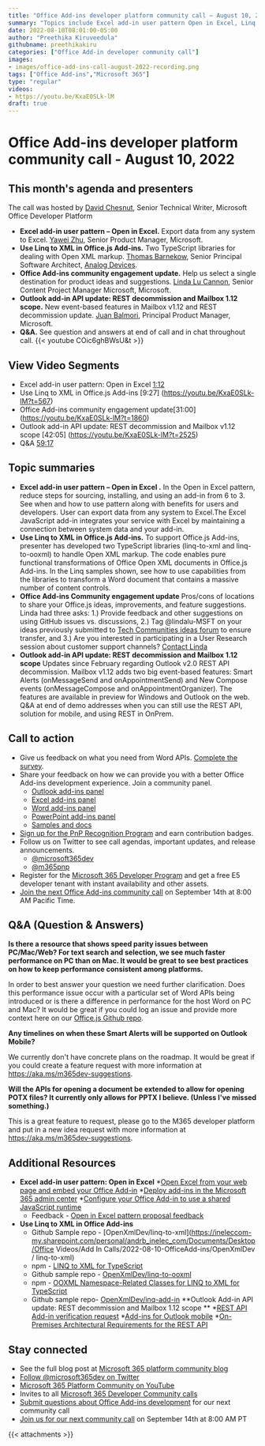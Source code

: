 ```yaml
---
title: "Office Add-ins developer platform community call – August 10, 2022"
summary: "Topics include Excel add-in user pattern Open in Excel, Linq to XML in Office.js, Office Add-ins developer platform community update, Outlook add-in API update, REST decommission, Mailbox 1.12 scope definition."
date: 2022-08-10T08:01:00-05:00
author: "Preethika Kiruveedula"
githubname: preethikakiru
categories: ["Office Add-in developer community call"]
images:
- images/office-add-ins-call-august-2022-recording.png
tags: ["Office Add-ins","Microsoft 365"]
type: "regular"
videos:
- https://youtu.be/KxaE0SLk-lM 
draft: true
---
```


# Office Add-ins developer platform community call - August 10, 2022
## This month's agenda and presenters

The call was hosted by [David Chesnut](http://twitter.com/davidchesnut), Senior Technical Writer, Microsoft Office Developer Platform
* **Excel add-in user pattern – Open in Excel.** Export data from any system to Excel. [Yawei Zhu](https://www.linkedin.com/in/yaweizhu-henson/), Senior Product Manager, Microsoft. 
* **Use Linq to XML in Office.js Add-ins.** Two TypeScript libraries for dealing with Open XML markup. [Thomas Barnekow](https://www.linkedin.com/in/thomas-barnekow-2580b11), Senior Principal Software Architect, [Analog Devices](https://www.analog.com/en/index.html).
* **Office Add-ins community engagement update.** Help us select a single destination for product ideas and suggestions. [Linda Lu Cannon](https://www.linkedin.com/in/lindalu-msft/), Senior Content Project Manager Microsoft, Microsoft.
* **Outlook add-in API update: REST decommission and Mailbox 1.12 scope.** New event-based features in Mailbox v1.12 and REST decommission update. [Juan Balmori](http://twitter.com/juaneloBalmori), Principal Product Manager, Microsoft.
* **Q&A.** See question and answers at end of call and in chat throughout call.
{{< youtube COic6ghBWsU&t >}}
## View Video Segments

* Excel add-in user pattern: Open in Excel [1:12](https://youtu.be/KxaE0SLk-lM?t=72)
* Use Linq to XML in Office.js Add-ins [9:27] (https://youtu.be/KxaE0SLk-lM?t=567)
* Office Add-ins community engagement update[31:00] (https://youtu.be/KxaE0SLk-lM?t=1860)
* Outlook add-in API update: REST decommission and Mailbox v1.12 scope [42:05] (https://youtu.be/KxaE0SLk-lM?t=2525)
* Q&A [59:17](https://youtu.be/KxaE0SLk-lM?t=3557)

## Topic summaries

* **Excel add-in user pattern – Open in Excel .** In the Open in Excel pattern, reduce steps for sourcing, installing, and using an add-in from 6 to 3. See when and how to use pattern along with benefits for users and developers. User can export data from any system to Excel.The Excel JavaScript add-in integrates your service with Excel by maintaining a connection between system data and your add-in.
* **Use Linq to XML in Office.js Add-ins.** To support Office.js Add-ins, presenter has developed two TypeScript libraries (linq-to-xml and linq-to-ooxml) to handle Open XML markup. The code enables pure functional transformations of Office Open XML documents in Office.js Add-ins. In the Linq samples shown, see how to use capabilities from the libraries to transform a Word document that contains a massive number of content controls. 
* **Office Add-ins Community engagement update** Pros/cons of locations to share your Office.js ideas, improvements, and feature suggestions. Linda had three asks: 1.) Provide feedback and other suggestions on using GitHub issues vs. discussions, 2.) Tag @lindalu-MSFT on your ideas previously submitted to [Tech Communities ideas forum](https://aka.ms/m365dev-suggestions) to ensure transfer, and 3.) Are you interested in participating in a User Research session about customer support channels? [Contact Linda](mailto:lindalu@microsoft.com)        
* **Outlook add-in API update: REST decommission and Mailbox 1.12 scope** Updates since February regarding Outlook v2.0 REST API decommission. Mailbox v1.12 adds two big event-based features: Smart Alerts (onMessageSend and onAppointmentSend) and New Compose events (onMessageCompose and onAppointmentOrganizer). The features are available in preview for Windows and Outlook on the web. Q&A at end of demo addresses when you can still use the REST API, solution for mobile, and using REST in OnPrem.
  
## Call to action

* Give us feedback on what you need from Word APIs. [Complete the survey](aka.ms/WordAPI).
* Share your feedback on how we can provide you with a better Office Add-ins development experience. Join a community panel. 
    * [Outlook add-ins panel](https://ux.microsoft.com/Panel/OutlookAddinDeveloper)
    * [Excel add-ins panel](https://ux.microsoft.com/Panel/ExcelAddinDeveloper)
    * [Word add-ins panel](https://ux.microsoft.com/Panel/WordAddinDeveloper)
    * [PowerPoint add-ins panel](https://ux.microsoft.com/Panel/PowerPointAddinDeveloper)
    * [Samples and docs](https://ux.microsoft.com/Panel/OfficeAddinImproveSamplesDocs)
* [Sign up for the PnP Recognition Program](https://pnp.github.io/recognitionprogram/) and earn contribution badges.
* Follow us on Twitter to see call agendas, important updates, and release announcements. 
    * [@microsoft365dev](https://twitter.com/microsoft365dev)
    * [@m365pnp](https://twitter.com/m365pnp)
* Register for the [Microsoft 365 Developer Program](https://aka.ms/m365/devprogram) and get a free E5 developer tenant with instant availability and other assets.
* [Join the next Office Add-ins community call](https://aka.ms/officeaddinscommunitycall) on September 14th at 8:00 AM Pacific Time.

## Q&A (Question & Answers)

**Is there a resource that shows speed parity issues between PC/Mac/Web? For text search and selection, we see much faster performance on PC than on Mac. It would be great to see best practices on how to keep performance consistent among platforms.**

In order to best answer your question we need further clarification. Does this performance issue occur with a particular set of Word APIs being introduced or is there a difference in performance for the host Word on PC and Mac? It would be great if you could log an issue and provide more context here on our [Office.js Github repo](https://github.com/OfficeDev/office-js). 


**Any timelines on when these Smart Alerts will be supported on Outlook Mobile?**

We currently don't have concrete plans on the roadmap. It would be great if you could create a feature request with more information at https://aka.ms/m365dev-suggestions.

**Will the APIs for opening a document be extended to allow for opening POTX files? It currently only allows for PPTX I believe. (Unless I've missed something.)**

This is a great feature to request, please go to the M365 developer platform and put in a new idea request with more information at https://aka.ms/m365dev-suggestions.

## Additional Resources

* **Excel add-in user pattern: Open in Excel**
    *[Open Excel from your web page and embed your Office Add-in](https://docs.microsoft.com/office/dev/add-ins/excel/pnp-open-in-excel)
    *[Deploy add-ins in the Microsoft 365 admin center](https://docs.microsoft.com/microsoft-365/admin/manage/manage-deployment-of-add-ins)
    *[Configure your Office Add-in to use a shared JavaScript runtime](https://docs.microsoft.com/office/dev/add-ins/develop/configure-your-add-in-to-use-a-shared-runtime)
    * Feedback - [Open in Excel pattern proposal feedback](https://forms.office.com/r/14KL0MjPfJ)
* **Use Linq to XML in Office Add-ins**
    * Github Sample repo - [OpenXmlDev/linq-to-xml](https://ineleccom-my.sharepoint.com/personal/andrb_inelec_com/Documents/Desktop/Office Videos/Add In Calls/2022-08-10-OfficeAdd-ins/OpenXmlDev / linq-to-xml)
    * npm - [LINQ to XML for TypeScript](https://www.npmjs.com/package/@openxmldev/linq-to-xml)
    * Github sample repo - [OpenXmlDev/linq-to-ooxml](https://github.com/OpenXmlDev/linq-to-ooxml)
    * npm - [OOXML Namespace-Related Classes for LINQ to XML for TypeScript](https://www.npmjs.com/package/@openxmldev/linq-to-ooxml)
    * Github sample repo- [OpenXmlDev/inq-add-in](https://github.com/OpenXmlDev/linq-add-in)
  **Outlook Add-in API update: REST decommission and Mailbox 1.12 scope **
    *[REST API Add-in verification request](https://aka.ms/RESTCheck)
    *[Add-ins for Outlook mobile](https://docs.microsoft.com/office/dev/add-ins/outlook/outlook-mobile-addins)
    *[On-Premises Architectural Requirements for the REST API](https://techcommunity.microsoft.com/t5/exchange-team-blog/on-premises-architectural-requirements-for-the-rest-api/ba-p/605609)
    

## Stay connected

* See the full blog post at [Microsoft 365 platform community blog](https://aka.ms/m365pnp/blog)
* [Follow @microsoft365dev on Twitter](https://twitter.com/microsoft365dev)
* [Microsoft 365 Platform Community on YouTube](https://aka.ms/m365/videos)
* Invites to all [Microsoft 365 Developer Community calls](https://aka.ms/M365DevCalls)
* [Submit questions about Office Add-ins development](https://aka.ms/officeaddinsform) for our next community call
* [Join us for our next community call](https://aka.ms/officeaddinscommunitycall) on September 14th at 8:00 AM PT

{{< attachments >}}